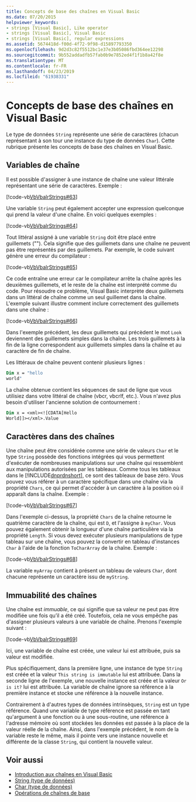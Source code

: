 ```yaml
---
title: Concepts de base des chaînes en Visual Basic
ms.date: 07/20/2015
helpviewer_keywords:
- strings [Visual Basic], Like operator
- strings [Visual Basic], Visual Basic
- strings [Visual Basic], regular expressions
ms.assetid: 5674418d-f00d-4f72-9f98-d15897793350
ms.openlocfilehash: 9d2d3c82f5512bc1e37e3b05086fbd364ee12298
ms.sourcegitcommit: 9b552addadfb57fab0b9e7852ed4f1f1b8a42f8e
ms.translationtype: MT
ms.contentlocale: fr-FR
ms.lasthandoff: 04/23/2019
ms.locfileid: "61938331"
---
```

# <a name="string-basics-in-visual-basic"></a>Concepts de base des chaînes en Visual Basic
Le type de données `String` représente une série de caractères (chacun représentant à son tour une instance du type de données `Char`). Cette rubrique présente les concepts de base des chaînes en Visual Basic.  
  
## <a name="string-variables"></a>Variables de chaîne  
 Il est possible d'assigner à une instance de chaîne une valeur littérale représentant une série de caractères. Exemple :  
  
 [!code-vb[VbVbalrStrings#63](~/samples/snippets/visualbasic/VS_Snippets_VBCSharp/VbVbalrStrings/VB/Class2.vb#63)]  
  
 Une variable `String` peut également accepter une expression quelconque qui prend la valeur d'une chaîne. En voici quelques exemples :  
  
 [!code-vb[VbVbalrStrings#64](~/samples/snippets/visualbasic/VS_Snippets_VBCSharp/VbVbalrStrings/VB/Class2.vb#64)]  
  
 Tout littéral assigné à une variable `String` doit être placé entre guillemets (""). Cela signifie que des guillemets dans une chaîne ne peuvent pas être représentés par des guillemets. Par exemple, le code suivant génère une erreur du compilateur :  
  
 [!code-vb[VbVbalrStrings#65](~/samples/snippets/visualbasic/VS_Snippets_VBCSharp/VbVbalrStrings/VB/Class2.vb#65)]  
  
 Ce code entraîne une erreur car le compilateur arrête la chaîne après les deuxièmes guillemets, et le reste de la chaîne est interprété comme du code. Pour résoudre ce problème, Visual Basic interprète deux guillemets dans un littéral de chaîne comme un seul guillemet dans la chaîne. L'exemple suivant illustre comment inclure correctement des guillemets dans une chaîne :  
  
 [!code-vb[VbVbalrStrings#66](~/samples/snippets/visualbasic/VS_Snippets_VBCSharp/VbVbalrStrings/VB/Class2.vb#66)]  
  
 Dans l'exemple précédent, les deux guillemets qui précèdent le mot `Look` deviennent des guillemets simples dans la chaîne. Les trois guillemets à la fin de la ligne correspondent aux guillemets simples dans la chaîne et au caractère de fin de chaîne.  
  
 Les littéraux de chaîne peuvent contenir plusieurs lignes :  
  
```vb  
Dim x = "hello  
world"  
```  
  
 La chaîne obtenue contient les séquences de saut de ligne que vous utilisiez dans votre littéral de chaîne (vbcr, vbcrlf, etc.).  Vous n'avez plus besoin d'utiliser l'ancienne solution de contournement :  
  
```vb  
Dim x = <xml><![CDATA[Hello  
World]]></xml>.Value  
```  
  
## <a name="characters-in-strings"></a>Caractères dans des chaînes  
 Une chaîne peut être considérée comme une série de valeurs `Char` et le type `String` possède des fonctions intégrées qui vous permettent d'exécuter de nombreuses manipulations sur une chaîne qui ressemblent aux manipulations autorisées par les tableaux. Comme tous les tableaux dans le [!INCLUDE[dnprdnshort](~/includes/dnprdnshort-md.md)], ce sont des tableaux de base zéro. Vous pouvez vous référer à un caractère spécifique dans une chaîne via la propriété `Chars`, ce qui permet d'accéder à un caractère à la position où il apparaît dans la chaîne. Exemple :  
  
 [!code-vb[VbVbalrStrings#67](~/samples/snippets/visualbasic/VS_Snippets_VBCSharp/VbVbalrStrings/VB/Class2.vb#67)]  
  
 Dans l'exemple ci-dessus, la propriété `Chars` de la chaîne retourne le quatrième caractère de la chaîne, qui est `D`, et l'assigne à `myChar`. Vous pouvez également obtenir la longueur d'une chaîne particulière via la propriété `Length`. Si vous devez exécuter plusieurs manipulations de type tableau sur une chaîne, vous pouvez la convertir en tableau d'instances `Char` à l'aide de la fonction `ToCharArray` de la chaîne. Exemple :  
  
 [!code-vb[VbVbalrStrings#68](~/samples/snippets/visualbasic/VS_Snippets_VBCSharp/VbVbalrStrings/VB/Class2.vb#68)]  
  
 La variable `myArray` contient à présent un tableau de valeurs `Char`, dont chacune représente un caractère issu de `myString`.  
  
## <a name="the-immutability-of-strings"></a>Immuabilité des chaînes  
 Une chaîne est *immuable*, ce qui signifie que sa valeur ne peut pas être modifiée une fois qu’il a été créé. Toutefois, cela ne vous empêche pas d'assigner plusieurs valeurs à une variable de chaîne. Prenons l'exemple suivant :  
  
 [!code-vb[VbVbalrStrings#69](~/samples/snippets/visualbasic/VS_Snippets_VBCSharp/VbVbalrStrings/VB/Class2.vb#69)]  
  
 Ici, une variable de chaîne est créée, une valeur lui est attribuée, puis sa valeur est modifiée.  
  
 Plus spécifiquement, dans la première ligne, une instance de type `String` est créée et la valeur `This string is immutable` lui est attribuée. Dans la seconde ligne de l'exemple, une nouvelle instance est créée et la valeur `Or is it?` lui est attribuée. La variable de chaîne ignore sa référence à la première instance et stocke une référence à la nouvelle instance.  
  
 Contrairement à d'autres types de données intrinsèques, `String` est un type référence. Quand une variable de type référence est passée en tant qu'argument à une fonction ou à une sous-routine, une référence à l'adresse mémoire où sont stockées les données est passée à la place de la valeur réelle de la chaîne. Ainsi, dans l'exemple précédent, le nom de la variable reste le même, mais il pointe vers une instance nouvelle et différente de la classe `String`, qui contient la nouvelle valeur.  
  
## <a name="see-also"></a>Voir aussi

- [Introduction aux chaînes en Visual Basic](../../../../visual-basic/programming-guide/language-features/strings/introduction-to-strings.md)
- [String (type de données)](../../../../visual-basic/language-reference/data-types/string-data-type.md)
- [Char (type de données)](../../../../visual-basic/language-reference/data-types/char-data-type.md)
- [Opérations de chaînes de base](../../../../standard/base-types/basic-string-operations.md)

